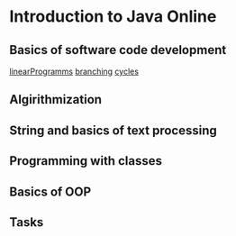 # Introduction to Java Online
## Basics of software code development
[linearProgramms](https://github.com/Hakimbek/Introduction-to-Java-Online/tree/master/1_Basics_of_software_code_development/src/linearPrograms)
[branching](https://github.com/Hakimbek/Introduction-to-Java-Online/tree/master/1_Basics_of_software_code_development/src/branching)
[cycles](https://github.com/Hakimbek/Introduction-to-Java-Online/tree/master/1_Basics_of_software_code_development/src/cycles)
## Algirithmization
## String and basics of text processing
## Programming with classes
## Basics of OOP
## Tasks
